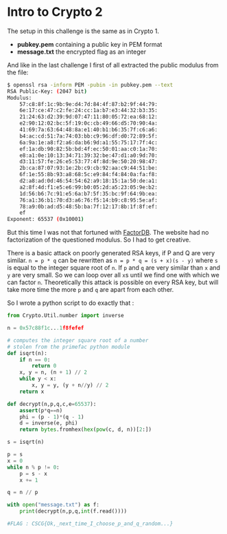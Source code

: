 # Intro to Crypto 2

The setup in this challenge is the same as in Crypto 1.
* **pubkey.pem** containing a public key in PEM format
* **message.txt** the encrypted flag as an integer

And like in the last challenge I first of all extracted the public modulus from the file:
```bash
$ openssl rsa -inform PEM -pubin -in pubkey.pem --text
RSA Public-Key: (2047 bit)
Modulus:
    57:c8:8f:1c:9b:9e:d4:7d:84:4f:87:b2:9f:44:79:
    6e:17:ce:47:c2:fe:24:cc:1a:b7:e3:44:32:b3:35:
    21:24:63:d2:39:9d:07:47:11:80:05:72:ea:68:12:
    e2:90:12:02:bc:5f:19:0c:cb:49:66:d5:70:90:4a:
    41:69:7a:63:64:48:8a:e1:40:b1:b6:35:7f:c6:a6:
    b4:ac:cd:51:7a:74:03:bb:c9:96:df:d0:72:89:5f:
    6a:9a:1e:a8:f2:a6:da:b6:9d:a1:55:75:17:7f:4c:
    ef:1a:db:90:82:5b:bd:4f:ec:50:01:aa:c0:1a:70:
    e8:a1:0e:10:13:34:71:39:32:be:47:d1:a0:9d:70:
    d3:11:57:fe:26:e5:53:77:4f:8d:9e:50:20:98:47:
    2b:ca:87:07:93:1e:2b:c9:cb:92:aa:c9:44:51:be:
    6f:1e:55:8b:93:a8:68:5c:e9:84:f4:84:0a:fa:f8:
    d2:a8:ad:0d:46:54:54:62:a9:18:15:1a:50:de:a1:
    a2:8f:4d:f1:e5:e6:99:b0:05:2d:a5:23:05:9e:b2:
    1d:56:b6:7c:91:e5:6a:b7:5f:35:bc:9f:64:9b:ea:
    76:a1:36:b1:70:d3:a6:76:f5:14:b9:c8:95:5e:af:
    78:a9:0b:ad:d5:48:5b:ba:7f:12:17:8b:1f:8f:ef:
    ef
Exponent: 65537 (0x10001)
```
But this time I was not that fortuned with [FactorDB](http://factordb.com/).
The website had no factorization of the questioned modulus. So I had to get creative.

There is a basic attack on poorly generated RSA keys, if P and Q are very similar. `n = p * q` can be rewritten as `n = p * q = (s + x)(s - y)` where `s` is equal to the integer square root of `n`. If `p` and `q` are very similar than `x` and `y` are very small. So we can loop over all `x`s until we find one with which we can factor `n`. Theoretically this attack is possible on every RSA key, but will take more time the more `p` and `q` are apart from each other.


So I wrote a python script to do exactly that :
```python
from Crypto.Util.number import inverse

n = 0x57c88f1c...1f8fefef

# computes the integer square root of a number
# stolen from the primefac python module
def isqrt(n):
    if n == 0:
        return 0
    x, y = n, (n + 1) // 2
    while y < x:
        x, y = y, (y + n//y) // 2
    return x

def decrypt(n,p,q,c,e=65537):
    assert(p*q==n)
    phi = (p - 1)*(q - 1)
    d = inverse(e, phi)
    return bytes.fromhex(hex(pow(c, d, n))[2:])

s = isqrt(n)

p = s
x = 0
while n % p != 0:
	p = s - x
	x += 1

q = n // p

with open("message.txt") as f:
	print(decrypt(n,p,q,int(f.read())))

#FLAG : CSCG{Ok,_next_time_I_choose_p_and_q_random...}
```
